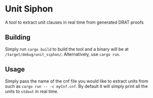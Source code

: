 # Unit Siphon
A tool to extract unit clauses in real time from generated DRAT proofs

## Building
Simply run `cargo build` to build the tool and a binary will be at
`/target/debug/unit_siphon/`. Alternatively, use `cargo run`.

## Usage
Simply pass the name of the cnf file you would like to extract units from such as
`cargo run -- -c myCnf.cnf`. By default it will simply print all the units to `stdout`
in real time.
